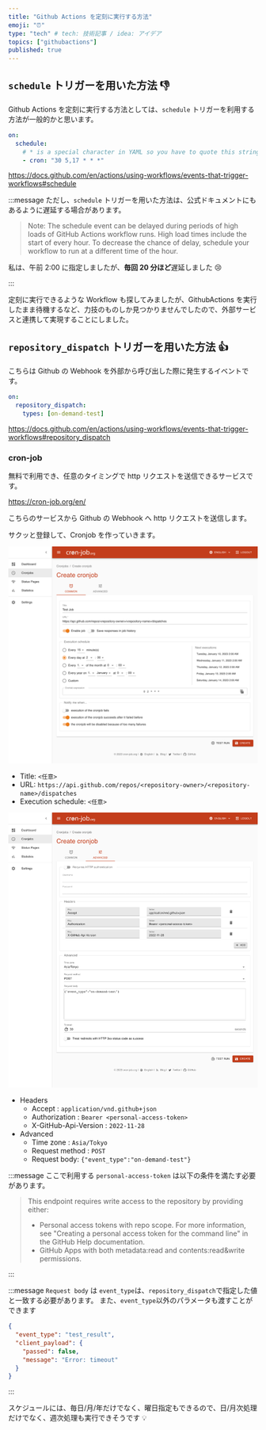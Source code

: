 ```yaml
---
title: "Github Actions を定刻に実行する方法"
emoji: "⏰"
type: "tech" # tech: 技術記事 / idea: アイデア
topics: ["githubactions"]
published: true
---
```


## `schedule` トリガーを用いた方法 👎

Github Actions を定刻に実行する方法としては、`schedule` トリガーを利用する方法が一般的かと思います。

```yaml:.github/workflows/scheduled.yaml
on:
  schedule:
    # * is a special character in YAML so you have to quote this string
    - cron: "30 5,17 * * *"
```

https://docs.github.com/en/actions/using-workflows/events-that-trigger-workflows#schedule

:::message
ただし、`schedule` トリガーを用いた方法は、公式ドキュメントにもあるように遅延する場合があります。

> Note: The schedule event can be delayed during periods of high loads of GitHub Actions workflow runs. High load times include the start of every hour. To decrease the chance of delay, schedule your workflow to run at a different time of the hour.

私は、午前 2:00 に指定しましたが、**毎回 20 分ほど**遅延しました 😢

:::

定刻に実行できるような Workflow も探してみましたが、GithubActions を実行したまま待機するなど、力技のものしか見つかりませんでしたので、外部サービスと連携して実現することにしました。

## `repository_dispatch` トリガーを用いた方法 👍

こちらは Github の Webhook を外部から呼び出した際に発生するイベントです。

```yaml:.github/workflows/webhooks.yaml
on:
  repository_dispatch:
    types: [on-demand-test]
```

https://docs.github.com/en/actions/using-workflows/events-that-trigger-workflows#repository_dispatch

### cron-job

無料で利用でき、任意のタイミングで http リクエストを送信できるサービスです。

https://cron-job.org/en/

こちらのサービスから Github の Webhook へ http リクエストを送信します。

サクッと登録して、Cronjob を作っていきます。

![cron-job-1.png](/images/14b295b8dafbfd/cron-job-1.png)

- Title: `<任意>`
- URL: `https://api.github.com/repos/<repository-owner>/<repository-name>/dispatches`
- Execution schedule: `<任意>`

![cron-job-2.png](/images/14b295b8dafbfd/cron-job-2.png)

- Headers
  - Accept : `application/vnd.github+json`
  - Authorization : `Bearer <personal-access-token>`
  - X-GitHub-Api-Version : `2022-11-28`
- Advanced
  - Time zone : `Asia/Tokyo`
  - Request method : `POST`
  - Request body: `{"event_type":"on-demand-test"}`

:::message
ここで利用する `personal-access-token` は以下の条件を満たす必要があります。

> This endpoint requires write access to the repository by providing either:
>
> - Personal access tokens with repo scope. For more information, see "Creating a personal access token for the command line" in the GitHub Help documentation.
> - GitHub Apps with both metadata:read and contents:read&write permissions.

:::

:::message
`Request body` は `event_type`は、`repository_dispatch`で指定した値と一致する必要があります。
また、`event_type`以外のパラメータも渡すことができます

```json
{
  "event_type": "test_result",
  "client_payload": {
    "passed": false,
    "message": "Error: timeout"
  }
}
```

:::

スケジュールには、毎日/月/年だけでなく、曜日指定もできるので、日/月次処理だけでなく、週次処理も実行できそうです 💡
